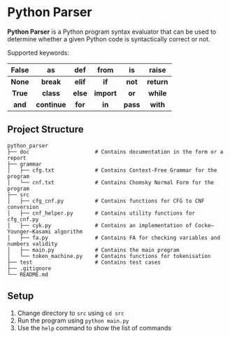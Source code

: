 # Python Parser  
**Python Parser** is a Python program syntax evaluator that can 
be used to determine whether a given Python code is syntactically 
correct or not.  

Supported keywords:

| __False__  |    __as__    |   __def__    |   __from__   |    __is__    |  __raise__   |
|:----------:|:------------:|:------------:|:------------:|:------------:|:------------:|
|  __None__  |  __break__   |   __elif__   |    __if__    |   __not__    |  __return__  |
|  __True__  |  __class__   |   __else__   |  __import__  |    __or__    |  __while__   |
|  __and__   | __continue__ |   __for__    |    __in__    |   __pass__   |   __with__   |

## Project Structure  
```
python_parser
├── doc                     # Contains documentation in the form or a report
├── grammar
│   ├── cfg.txt             # Contains Context-Free Grammar for the program
│   └── cnf.txt             # Contains Chomsky Normal Form for the program
├── src
│   ├── cfg_cnf.py          # Contains functions for CFG to CNF conversion
│   ├── cnf_helper.py       # Contains utility functions for cfg_cnf.py
│   ├── cyk.py              # Contains an implementation of Cocke–Younger–Kasami algorithm
│   ├── fa.py               # Contains FA for checking variables and numbers validity
│   ├── main.py             # Contains the main program
│   └── token_machine.py    # Contains functions for tokenisation
├── test                    # Contains test cases
├── .gitignore
└── README.md
```

## Setup  
1. Change directory to `src` using `cd src`
2. Run the program using `python main.py`
3. Use the `help` command to show the list of commands
